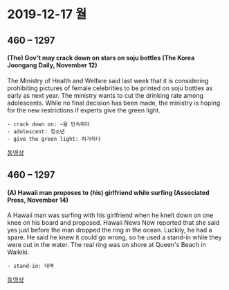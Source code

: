 # 2019-12-17 월
## 460 – 1297
#### (The) Gov't may crack down on stars on soju bottles (The Korea Joongang Daily, November 12)

The Ministry of Health and Welfare said last week that it is considering prohibiting pictures of female celebrities to be printed on soju bottles as early as next year. The ministry wants to cut the drinking rate among adolescents. While no final decision has been made, the ministry is hoping for the new restrictions if experts give the green light.

    - crack down on: ~을 단속하다
    - adolescent: 청소년
    - give the green light: 허가하다

[동영상](http://home.ebse.co.kr/engnewspaper/replay/3/list?courseId=ER2012M0ENR01ZZ&stepId=ET2012M0ENR0101)

## 460 – 1297
#### (A) Hawaii man proposes to (his) girlfriend while surfing (Associated Press, November 14)

A Hawaii man was surfing with his girlfriend when he knelt down on one knee on his board and proposed. Hawaii News Now reported that she said yes just before the man dropped the ring in the ocean. Luckily, he had a spare. He said he knew it could go wrong, so he used a stand-in while they were out in the water. The real ring was on shore at Queen's Beach in Waikiki.

    - stand-in: 대역

[동영상](http://home.ebse.co.kr/engnewspaper/replay/3/list?courseId=ER2012M0ENR01ZZ&stepId=ET2012M0ENR0101)
